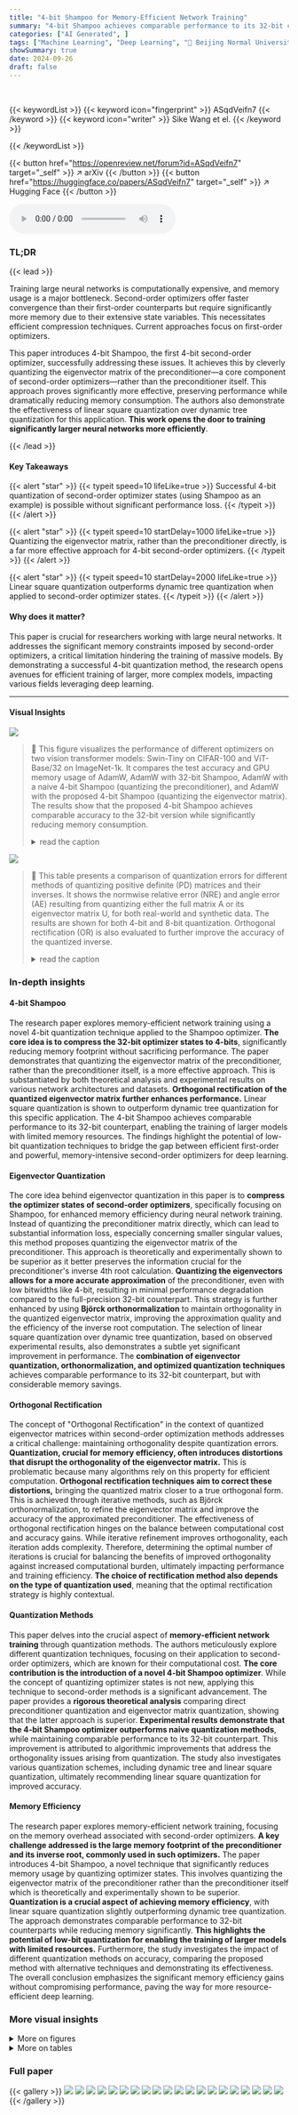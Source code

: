 ```yaml
---
title: "4-bit Shampoo for Memory-Efficient Network Training"
summary: "4-bit Shampoo achieves comparable performance to its 32-bit counterpart while drastically reducing memory usage, enabling efficient training of significantly larger neural networks."
categories: ["AI Generated", ]
tags: ["Machine Learning", "Deep Learning", "🏢 Beijing Normal University",]
showSummary: true
date: 2024-09-26
draft: false
---
```


<br>

{{< keywordList >}}
{{< keyword icon="fingerprint" >}} ASqdVeifn7 {{< /keyword >}}
{{< keyword icon="writer" >}} Sike Wang et el. {{< /keyword >}}
 
{{< /keywordList >}}

{{< button href="https://openreview.net/forum?id=ASqdVeifn7" target="_self" >}}
↗ arXiv
{{< /button >}}
{{< button href="https://huggingface.co/papers/ASqdVeifn7" target="_self" >}}
↗ Hugging Face
{{< /button >}}



<audio controls>
    <source src="https://ai-paper-reviewer.com/ASqdVeifn7/podcast.wav" type="audio/wav">
    Your browser does not support the audio element.
</audio>


### TL;DR


{{< lead >}}

Training large neural networks is computationally expensive, and memory usage is a major bottleneck. Second-order optimizers offer faster convergence than their first-order counterparts but require significantly more memory due to their extensive state variables.  This necessitates efficient compression techniques.  Current approaches focus on first-order optimizers. 

This paper introduces 4-bit Shampoo, the first 4-bit second-order optimizer, successfully addressing these issues. It achieves this by cleverly quantizing the eigenvector matrix of the preconditioner—a core component of second-order optimizers—rather than the preconditioner itself.  This approach proves significantly more effective, preserving performance while dramatically reducing memory consumption.  The authors also demonstrate the effectiveness of linear square quantization over dynamic tree quantization for this application.  **This work opens the door to training significantly larger neural networks more efficiently**.

{{< /lead >}}


#### Key Takeaways

{{< alert "star" >}}
{{< typeit speed=10 lifeLike=true >}} Successful 4-bit quantization of second-order optimizer states (using Shampoo as an example) is possible without significant performance loss. {{< /typeit >}}
{{< /alert >}}

{{< alert "star" >}}
{{< typeit speed=10 startDelay=1000 lifeLike=true >}} Quantizing the eigenvector matrix, rather than the preconditioner directly, is a far more effective approach for 4-bit second-order optimizers. {{< /typeit >}}
{{< /alert >}}

{{< alert "star" >}}
{{< typeit speed=10 startDelay=2000 lifeLike=true >}} Linear square quantization outperforms dynamic tree quantization when applied to second-order optimizer states. {{< /typeit >}}
{{< /alert >}}

#### Why does it matter?
This paper is crucial for researchers working with large neural networks.  It addresses the significant memory constraints imposed by second-order optimizers, a critical limitation hindering the training of massive models. By demonstrating a successful 4-bit quantization method, the research opens avenues for efficient training of larger, more complex models, impacting various fields leveraging deep learning.

------
#### Visual Insights



![](https://ai-paper-reviewer.com/ASqdVeifn7/figures_1_1.jpg)

> 🔼 This figure visualizes the performance of different optimizers on two vision transformer models: Swin-Tiny on CIFAR-100 and ViT-Base/32 on ImageNet-1k.  It compares the test accuracy and GPU memory usage of AdamW, AdamW with 32-bit Shampoo, AdamW with a naive 4-bit Shampoo (quantizing the preconditioner), and AdamW with the proposed 4-bit Shampoo (quantizing the eigenvector matrix). The results show that the proposed 4-bit Shampoo achieves comparable accuracy to the 32-bit version while significantly reducing memory consumption.
> <details>
> <summary>read the caption</summary>
> Figure 1: Visualization of test accuracies and total GPU memory costs of vision transformers. 4-bit Shampoo (naive) quantizes the preconditioner, while 4-bit Shampoo (our) quantizes its eigenvector matrix.
> </details>





![](https://ai-paper-reviewer.com/ASqdVeifn7/tables_3_1.jpg)

> 🔼 This table presents a comparison of quantization errors for different methods of quantizing positive definite (PD) matrices and their inverses.  It shows the normwise relative error (NRE) and angle error (AE) resulting from quantizing either the full matrix A or its eigenvector matrix U, for both real-world and synthetic data. The results are shown for both 4-bit and 8-bit quantization.  Orthogonal rectification (OR) is also evaluated to further improve the accuracy of the quantized inverse.
> <details>
> <summary>read the caption</summary>
> Table 1: Quantization errors in A<sup>-1/4</sup> of different quantization schemes at a PD matrix A. We employ block-wise normalization with a block size of 64. U is the eigenvector matrix of A, QM = quantized matrix, and OR = orthogonal rectification.
> </details>





### In-depth insights


#### 4-bit Shampoo
The research paper explores memory-efficient network training using a novel 4-bit quantization technique applied to the Shampoo optimizer.  **The core idea is to compress the 32-bit optimizer states to 4-bits**, significantly reducing memory footprint without sacrificing performance.  The paper demonstrates that quantizing the eigenvector matrix of the preconditioner, rather than the preconditioner itself, is a more effective approach.  This is substantiated by both theoretical analysis and experimental results on various network architectures and datasets.  **Orthogonal rectification of the quantized eigenvector matrix further enhances performance.**  Linear square quantization is shown to outperform dynamic tree quantization for this specific application. The 4-bit Shampoo achieves comparable performance to its 32-bit counterpart, enabling the training of larger models with limited memory resources.  The findings highlight the potential of low-bit quantization techniques to bridge the gap between efficient first-order and powerful, memory-intensive second-order optimizers for deep learning.

#### Eigenvector Quantization
The core idea behind eigenvector quantization in this paper is to **compress the optimizer states of second-order optimizers**, specifically focusing on Shampoo, for enhanced memory efficiency during neural network training. Instead of quantizing the preconditioner matrix directly, which can lead to substantial information loss, especially concerning smaller singular values, this method proposes quantizing the eigenvector matrix of the preconditioner. This approach is theoretically and experimentally shown to be superior as it better preserves the information crucial for the preconditioner's inverse 4th root calculation.  **Quantizing the eigenvectors allows for a more accurate approximation** of the preconditioner, even with low bitwidths like 4-bit, resulting in minimal performance degradation compared to the full-precision 32-bit counterpart. This strategy is further enhanced by using **Björck orthonormalization** to maintain orthogonality in the quantized eigenvector matrix, improving the approximation quality and the efficiency of the inverse root computation.  The selection of linear square quantization over dynamic tree quantization, based on observed experimental results, also demonstrates a subtle yet significant improvement in performance. The **combination of eigenvector quantization, orthonormalization, and optimized quantization techniques** achieves comparable performance to its 32-bit counterpart, but with considerable memory savings.

#### Orthogonal Rectification
The concept of "Orthogonal Rectification" in the context of quantized eigenvector matrices within second-order optimization methods addresses a critical challenge: maintaining orthogonality despite quantization errors.  **Quantization, crucial for memory efficiency, often introduces distortions that disrupt the orthogonality of the eigenvector matrix.** This is problematic because many algorithms rely on this property for efficient computation.  **Orthogonal rectification techniques aim to correct these distortions,** bringing the quantized matrix closer to a true orthogonal form.  This is achieved through iterative methods, such as Björck orthonormalization, to refine the eigenvector matrix and improve the accuracy of the approximated preconditioner. The effectiveness of orthogonal rectification hinges on the balance between computational cost and accuracy gains. While iterative refinement improves orthogonality, each iteration adds complexity.  Therefore, determining the optimal number of iterations is crucial for balancing the benefits of improved orthogonality against increased computational burden, ultimately impacting performance and training efficiency. **The choice of rectification method also depends on the type of quantization used**, meaning that the optimal rectification strategy is highly contextual.

#### Quantization Methods
This paper delves into the crucial aspect of **memory-efficient network training** through quantization methods.  The authors meticulously explore different quantization techniques, focusing on their application to second-order optimizers, which are known for their computational cost.  **The core contribution is the introduction of a novel 4-bit Shampoo optimizer**. While the concept of quantizing optimizer states is not new, applying this technique to second-order methods is a significant advancement.  The paper provides a **rigorous theoretical analysis** comparing direct preconditioner quantization and eigenvector matrix quantization, showing that the latter approach is superior.  **Experimental results demonstrate that the 4-bit Shampoo optimizer outperforms naive quantization methods**, while maintaining comparable performance to its 32-bit counterpart. This improvement is attributed to algorithmic improvements that address the orthogonality issues arising from quantization.  The study also investigates various quantization schemes, including dynamic tree and linear square quantization, ultimately recommending linear square quantization for improved accuracy.

#### Memory Efficiency
The research paper explores memory-efficient network training, focusing on the memory overhead associated with second-order optimizers.  **A key challenge addressed is the large memory footprint of the preconditioner and its inverse root, commonly used in such optimizers.** The paper introduces 4-bit Shampoo, a novel technique that significantly reduces memory usage by quantizing optimizer states. This involves quantizing the eigenvector matrix of the preconditioner rather than the preconditioner itself which is theoretically and experimentally shown to be superior.  **Quantization is a crucial aspect of achieving memory efficiency**, with linear square quantization slightly outperforming dynamic tree quantization.  The approach demonstrates comparable performance to 32-bit counterparts while reducing memory significantly.  **This highlights the potential of low-bit quantization for enabling the training of larger models with limited resources.**  Furthermore, the study investigates the impact of different quantization methods on accuracy, comparing the proposed method with alternative techniques and demonstrating its effectiveness. The overall conclusion emphasizes the significant memory efficiency gains without compromising performance, paving the way for more resource-efficient deep learning.


### More visual insights

<details>
<summary>More on figures
</summary>


![](https://ai-paper-reviewer.com/ASqdVeifn7/figures_4_1.jpg)

> 🔼 This figure visualizes the singular value distributions of two positive definite (PD) matrices, one from real-world data (preconditioner from 32-bit Shampoo) and one synthetic.  It compares the distributions of the original 32-bit matrices to their 4-bit quantized counterparts (using dynamic tree (DT) quantization and quantizing the matrix itself).  The y-axis shows singular values on a logarithmic scale, highlighting how the quantization process affects the smaller singular values more drastically.
> <details>
> <summary>read the caption</summary>
> Figure 2: Singular value distributions of PD matrices (real) and their 4-bit compressions (quan) used in Table 1 with R=DT, QM=A. Singular values are shown on a log10 scale.
> </details>



![](https://ai-paper-reviewer.com/ASqdVeifn7/figures_4_2.jpg)

> 🔼 This figure visualizes the element-wise mean errors between the result of applying the power operation (with exponent -s) to a matrix (VAVT) and its s-th power, and the identity matrix.  The graph plots these mean errors on a logarithmic scale (base 10), showing the error's behavior across various number of Björck orthonormalization iterations (t2). Different lines on the graph represent different values of 's' (-1, -1/4, -1/10, -1/20), showcasing how these values affect the errors during the orthonormalization process.
> <details>
> <summary>read the caption</summary>
> Figure 3: Elementwise mean errors between (VAVT)−s(VAVT)s and identity matrix I. Mean errors are shown on a log10 scale.
> </details>



![](https://ai-paper-reviewer.com/ASqdVeifn7/figures_7_1.jpg)

> 🔼 This figure visualizes the test accuracy and GPU memory consumption for vision transformer models.  Two versions of 4-bit Shampoo are compared: a naive approach that quantizes the entire preconditioner, and the authors' proposed method that quantizes only the eigenvector matrix.  The results show the impact of each quantization approach on model performance and memory efficiency, comparing them to the results of training with 32-bit Shampoo and AdamW.
> <details>
> <summary>read the caption</summary>
> Figure 1: Visualization of test accuracies and total GPU memory costs of vision transformers. 4-bit Shampoo (naive) quantizes the preconditioner, while 4-bit Shampoo (our) quantizes its eigenvector matrix.
> </details>



![](https://ai-paper-reviewer.com/ASqdVeifn7/figures_13_1.jpg)

> 🔼 This figure shows a comparison of two quantization methods, DT and Linear-2, at both 3-bit and 4-bit precisions.  Each graph plots the quantized value against the index.  The purpose is to visually demonstrate the difference in how these two methods map input values to discrete levels within the limited bit-depth. This directly relates to the quantization error and impact on model performance discussed in the paper, where the Linear-2 method is shown to be superior in many cases.
> <details>
> <summary>read the caption</summary>
> Figure 5: Visualization of DT quantization and Linear-2 quantization at b-bit (b = 3, 4) precision.
> </details>



![](https://ai-paper-reviewer.com/ASqdVeifn7/figures_15_1.jpg)

> 🔼 This figure visualizes the impact of quantizing either the eigenvector matrix (U) or the preconditioner matrix (A) on the resulting quantization errors.  The errors are measured using two metrics: normwise relative error and angle error, for both A<sup>-1/4</sup> and A<sup>-1/4</sup> - Diag(diag(A<sup>-1/4</sup>)).  The x-axis represents the contraction coefficient (τ), which modifies the singular value distribution of A. The results demonstrate that quantizing the eigenvector matrix (U) leads to significantly lower quantization errors compared to quantizing the preconditioner matrix (A) itself, particularly for smaller singular values which greatly influence the A<sup>-1/4</sup> computation.  This validates the approach of quantizing U over A in 4-bit Shampoo.
> <details>
> <summary>read the caption</summary>
> Figure 6: 4-bit quantization errors in f(A) of quantizing U or A at A = UDiag(h(A))UT. We use linear square quantization and orthogonal rectification. The condition number cond(A) = Amax/Amin is around 37235, where Amax and Amin are the maximum and minimum singular values of A respectively. Contraction coefficients are shown on a log2 scale.
> </details>



![](https://ai-paper-reviewer.com/ASqdVeifn7/figures_16_1.jpg)

> 🔼 This figure visualizes the test accuracy and GPU memory consumption for vision transformers using different optimization methods.  Two versions of 4-bit Shampoo are compared: a naive approach that quantizes the preconditioner directly and the proposed method that quantizes the eigenvector matrix.  The results are shown for two different vision transformer models trained on two different datasets (CIFAR-100 and ImageNet-1k).  The figure highlights that the proposed 4-bit Shampoo approach achieves comparable accuracy to the 32-bit Shampoo while significantly reducing memory consumption.
> <details>
> <summary>read the caption</summary>
> Figure 1: Visualization of test accuracies and total GPU memory costs of vision transformers. 4-bit Shampoo (naive) quantizes the preconditioner, while 4-bit Shampoo (our) quantizes its eigenvector matrix.
> </details>



![](https://ai-paper-reviewer.com/ASqdVeifn7/figures_16_2.jpg)

> 🔼 The figure visualizes the performance of different optimizers on two vision transformer models: Swin-Tiny on CIFAR-100 and ViT-Base/32 on ImageNet-1k.  It compares the test accuracy and GPU memory usage of AdamW, AdamW+32-bit Shampoo, and two versions of AdamW+4-bit Shampoo.  One 4-bit Shampoo version naively quantizes the preconditioner, while the other (the authors' method) quantizes the eigenvector matrix. The results show that the authors' 4-bit Shampoo achieves comparable accuracy to the 32-bit version while significantly reducing memory consumption.
> <details>
> <summary>read the caption</summary>
> Figure 1: Visualization of test accuracies and total GPU memory costs of vision transformers. 4-bit Shampoo (naive) quantizes the preconditioner, while 4-bit Shampoo (our) quantizes its eigenvector matrix.
> </details>



![](https://ai-paper-reviewer.com/ASqdVeifn7/figures_24_1.jpg)

> 🔼 This figure visualizes the test accuracy over training time (epochs) for different models and optimizers on the CIFAR-100 and ImageNet-1k datasets.  It compares the performance of standard optimizers (SGDM, AdamW) against their counterparts combined with 32-bit and 4-bit Shampoo. The plots show that the 4-bit Shampoo versions maintain comparable performance to the 32-bit versions, often converging at a similar or slightly slower rate while offering significant memory savings. 
> <details>
> <summary>read the caption</summary>
> Figure 4: Visualization of test accuracies on the CIFAR-100 and ImageNet-1k datasets.
> </details>



![](https://ai-paper-reviewer.com/ASqdVeifn7/figures_25_1.jpg)

> 🔼 This figure visualizes the performance of different optimizers on two vision transformer models: Swin-Tiny on CIFAR-100 and ViT-Base/32 on ImageNet-1k.  It compares the test accuracy and GPU memory usage of AdamW, AdamW + 32-bit Shampoo, AdamW + a naive 4-bit Shampoo (quantizing the preconditioner), and AdamW + the proposed 4-bit Shampoo (quantizing the eigenvector matrix). The results show that the proposed 4-bit Shampoo achieves comparable accuracy to the 32-bit version while significantly reducing memory consumption.
> <details>
> <summary>read the caption</summary>
> Figure 1: Visualization of test accuracies and total GPU memory costs of vision transformers. 4-bit Shampoo (naive) quantizes the preconditioner, while 4-bit Shampoo (our) quantizes its eigenvector matrix.
> </details>



</details>




<details>
<summary>More on tables
</summary>


![](https://ai-paper-reviewer.com/ASqdVeifn7/tables_5_1.jpg)
> 🔼 This table compares the test accuracy and total GPU memory cost of training the Swin-Tiny model on the CIFAR-100 dataset using different optimizers.  It specifically shows the performance of 32-bit and 4-bit versions of AdamW combined with K-FAC, AdaBK, and CASPR, highlighting the memory efficiency achieved by the 4-bit versions.
> <details>
> <summary>read the caption</summary>
> Table 4: Performance and memory cost of training Swin-Tiny on CIFAR-100. TA = test accuracy and TMC = total GPU memory cost.
> </details>

![](https://ai-paper-reviewer.com/ASqdVeifn7/tables_7_1.jpg)
> 🔼 This table presents the results of image classification experiments using various models (VGG19, ResNet34, ViT-Small, Swin-Tiny, ResNet50, ViT-Base/32) and optimizers (SGDM, AdamW, and their 4-bit Shampoo counterparts) on three datasets (CIFAR-100, Tiny-ImageNet, ImageNet-1k). For each combination, it reports the test accuracy (TA), wall-clock time (WCT), and total GPU memory cost (TMC).  It allows for comparing the performance, speed, and memory efficiency of different optimizers, including the impact of 4-bit quantization.
> <details>
> <summary>read the caption</summary>
> Table 2: Performance, wall-clock time and memory cost on various image classification tasks. TA = test accuracy, WCT = wall-clock time, and TMC = total GPU memory cost.
> </details>

![](https://ai-paper-reviewer.com/ASqdVeifn7/tables_8_1.jpg)
> 🔼 This table presents an ablation study evaluating the effect of different quantization techniques on the performance of Swin-Tiny model training using the CIFAR-100 dataset. It compares the impact of quantizing the entire preconditioner matrix (A) versus only its eigenvector matrix (U), with and without orthogonal rectification (OR).  The results show training loss (TL) and test accuracy (TA) for both 4-bit and 3-bit quantization using different mapping methods (Linear-2 and DT).
> <details>
> <summary>read the caption</summary>
> Table 3: Ablation study on the impact of different quantization techniques to Swin-Tiny training on the CIFAR-100 dataset. U is the eigenvector matrix of a preconditioner A. QM = quantized matrix, OR = orthogonal rectification in Algorithm 1, TL = training loss, and TA = test accuracy.
> </details>

![](https://ai-paper-reviewer.com/ASqdVeifn7/tables_8_2.jpg)
> 🔼 This table compares the test accuracy (TA) and total GPU memory cost (TMC) of training the Swin-Tiny model on the CIFAR-100 dataset using different optimizers. It shows the results for AdamW with 32-bit and 4-bit K-FAC, AdamW with 32-bit and 4-bit AdaBK, and AdamW with 32-bit and 4-bit CASPR.  The comparison highlights the memory efficiency achieved by using 4-bit optimizers while maintaining comparable performance to their 32-bit counterparts.
> <details>
> <summary>read the caption</summary>
> Table 4: Performance and memory cost of training Swin-Tiny on CIFAR-100. TA = test accuracy and TMC = total GPU memory cost.
> </details>

![](https://ai-paper-reviewer.com/ASqdVeifn7/tables_14_1.jpg)
> 🔼 This table presents a comparison of quantization errors for different methods of quantizing positive definite (PD) matrices.  It shows the normwise relative error (NRE) and angle error (AE) when using different quantization methods (DT, Linear-2) on both the original matrix (A) and its eigenvector matrix (U). Results are shown for 4-bit and 8-bit quantization, with and without orthogonal rectification (OR).  The goal is to evaluate which method minimizes errors when reducing the memory footprint of second-order optimizer states.
> <details>
> <summary>read the caption</summary>
> Table 1: Quantization errors in A-1/4 of different quantization schemes at a PD matrix A. We employ block-wise normalization with a block size of 64. U is the eigenvector matrix of A, QM = quantized matrix, and OR = orthogonal rectification.
> </details>

![](https://ai-paper-reviewer.com/ASqdVeifn7/tables_14_2.jpg)
> 🔼 This table presents a comparison of quantization errors for different methods of quantizing a positive definite (PD) matrix and its eigenvector matrix.  The errors are evaluated using two metrics: normwise relative error (NRE) and angle error (AE).  Different quantization mappings (DT and Linear-2) and bit depths (4 and 8 bits) are compared. The results show that quantizing the eigenvector matrix (U) generally produces significantly lower errors compared to directly quantizing the PD matrix (A).  Orthogonal rectification (OR) further improves the results.
> <details>
> <summary>read the caption</summary>
> Table 1: Quantization errors in A<sup>-1/4</sup> of different quantization schemes at a PD matrix A. We employ block-wise normalization with a block size of 64. U is the eigenvector matrix of A, QM = quantized matrix, and OR = orthogonal rectification.
> </details>

![](https://ai-paper-reviewer.com/ASqdVeifn7/tables_15_1.jpg)
> 🔼 This table presents a comparison of quantization errors for different methods applied to a positive definite (PD) matrix A.  The goal is to approximate the inverse fourth root of A (A⁻¹/⁴) using different quantization techniques with varying bit precision and normalization schemes. The table evaluates the normwise relative error (NRE) and angle error (AE) for different quantization approaches, including quantizing the entire matrix A, its eigenvector matrix U, or combinations of both. The results are shown for both a real-world matrix and a synthetic matrix. It highlights the impact of quantizing eigenvectors versus quantizing the full matrix. Orthogonal rectification is also tested to see its effect on reducing errors.
> <details>
> <summary>read the caption</summary>
> Table 1: Quantization errors in A-1/4 of different quantization schemes at a PD matrix A. We employ block-wise normalization with a block size of 64. U is the eigenvector matrix of A, QM = quantized matrix, and OR = orthogonal rectification.
> </details>

![](https://ai-paper-reviewer.com/ASqdVeifn7/tables_16_1.jpg)
> 🔼 This table presents the test accuracy (TA) and total GPU memory cost (TMC) for training the Swin-Tiny model on the CIFAR-100 dataset using different optimizers.  It compares the performance of AdamW with 32-bit and 4-bit versions of K-FAC, AdaBK, and CASPR, highlighting the memory efficiency gains achieved by using 4-bit quantization.
> <details>
> <summary>read the caption</summary>
> Table 4: Performance and memory cost of training Swin-Tiny on CIFAR-100. TA = test accuracy and TMC = total GPU memory cost.
> </details>

![](https://ai-paper-reviewer.com/ASqdVeifn7/tables_23_1.jpg)
> 🔼 This table presents a comparison of the performance (test accuracy) and training time (wall-clock time) for training the ResNet34 model on the CIFAR-100 dataset using different optimizers. The optimizers compared include SGDM (Stochastic Gradient Descent with Momentum) with varying numbers of epochs, SGDM combined with 32-bit Shampoo, and SGDM combined with the proposed 4-bit Shampoo.  The results showcase the impact of the different optimizers and the number of training epochs on both accuracy and training efficiency.
> <details>
> <summary>read the caption</summary>
> Table 8: Performance and wall-clock time of training ResNet34 on the CIFAR-100 dataset with cosine learning rate decay. TA = test accuracy, and WCT = wall-clock time.
> </details>

![](https://ai-paper-reviewer.com/ASqdVeifn7/tables_24_1.jpg)
> 🔼 This table compares the test accuracy (TA) and wall-clock time (WCT) of training ResNet34 and Swin-Tiny models on the CIFAR-100 dataset using different optimizers.  The optimizers compared are standard SGDM and AdamW, as well as versions employing schedule-free optimization techniques (SGDScheduleFree and AdamWScheduleFree). The results highlight the performance differences between these optimizers under the cosine learning rate decay schedule.
> <details>
> <summary>read the caption</summary>
> Table 9: Performance and wall-clock time of training on the CIFAR-100 dataset with cosine learning rate decay and schedule-free approach. ResNet34 is trained for 300 epochs and Swin-Tiny is trained for 150 epochs. TA = test accuracy, and WCT = wall-clock time.
> </details>

![](https://ai-paper-reviewer.com/ASqdVeifn7/tables_24_2.jpg)
> 🔼 This table presents the test accuracy (TA), wall-clock time (WCT), and total GPU memory cost (TMC) for training the Swin-Tiny model on the CIFAR-100 dataset using different optimizers: NadamW, AdamW + 32-bit Shampoo, AdamW + 4-bit Shampoo (the proposed method), Adagrad, Adagrad + 32-bit Shampoo, and Adagrad + 4-bit Shampoo.  It compares the performance and resource usage of different optimizers, highlighting the efficiency gains achieved by the 4-bit Shampoo.
> <details>
> <summary>read the caption</summary>
> Table 10: Performance, wall-clock time, and memory cost of training Swin-Tiny on the CIFAR-100 dataset. TA = test accuracy, WCT = wall-clock time, and TMC = total GPU memory cost.
> </details>

![](https://ai-paper-reviewer.com/ASqdVeifn7/tables_25_1.jpg)
> 🔼 This table shows the test accuracy (TA) and total GPU memory cost (TMC) of training ResNet34 on the CIFAR-100 dataset using different optimizers for 200 epochs. The optimizers compared are SGDM, M-FAC (m=32), SGDM + 32-bit Shampoo, and SGDM + 4-bit Shampoo (our). The table highlights the memory efficiency of the proposed 4-bit Shampoo.
> <details>
> <summary>read the caption</summary>
> Table 11: Performance and memory cost of training ResNet34 on the CIFAR-100 dataset with cosine learning rate decay. All the optimizers are run for 200 epochs. TA = test accuracy, and TMC = total GPU memory cost.
> </details>

![](https://ai-paper-reviewer.com/ASqdVeifn7/tables_25_2.jpg)
> 🔼 This table presents the performance of different optimizers on natural language modeling tasks using LLAMA-130M and LLAMA-350M models on the C4 dataset and GPT2-124M on the OWT dataset. The metrics reported are validation loss (VL), wall-clock time (WCT), and total GPU memory cost (TMC).  The table compares the performance of AdamW with 32-bit and 4-bit versions of Shampoo, including a naive 4-bit implementation and the authors' improved 4-bit implementation.
> <details>
> <summary>read the caption</summary>
> Table 12: Performance, wall-clock time, and memory usage per GPU on natural language modeling tasks. VL = validation loss, WCT = wall-clock time, and TMC = total GPU memory cost.
> </details>

![](https://ai-paper-reviewer.com/ASqdVeifn7/tables_26_1.jpg)
> 🔼 This table presents the results of an experiment evaluating memory efficiency when training the large language model LLAMA2-7B using different optimizers. The experiment varied the batch size used in training and measured the total GPU memory consumption. The table compares the memory usage of 8-bit AdamW, 8-bit AdamW with 32-bit Shampoo, and 8-bit AdamW with 4-bit Shampoo (both the naive and improved versions from the paper).  The results show that the 4-bit Shampoo significantly reduces memory consumption compared to the 32-bit version, enabling training with larger batch sizes.
> <details>
> <summary>read the caption</summary>
> Table 13: Memory cost of training LLAMA2-7B on the C4 dataset with different optimizers. One A800 GPU with a maximum memory of 81,920 MB is enabled. TMC = total GPU memory cost, and OOM = out of memory.
> </details>

</details>




### Full paper

{{< gallery >}}
<img src="https://ai-paper-reviewer.com/ASqdVeifn7/1.png" class="grid-w50 md:grid-w33 xl:grid-w25" />
<img src="https://ai-paper-reviewer.com/ASqdVeifn7/2.png" class="grid-w50 md:grid-w33 xl:grid-w25" />
<img src="https://ai-paper-reviewer.com/ASqdVeifn7/3.png" class="grid-w50 md:grid-w33 xl:grid-w25" />
<img src="https://ai-paper-reviewer.com/ASqdVeifn7/4.png" class="grid-w50 md:grid-w33 xl:grid-w25" />
<img src="https://ai-paper-reviewer.com/ASqdVeifn7/5.png" class="grid-w50 md:grid-w33 xl:grid-w25" />
<img src="https://ai-paper-reviewer.com/ASqdVeifn7/6.png" class="grid-w50 md:grid-w33 xl:grid-w25" />
<img src="https://ai-paper-reviewer.com/ASqdVeifn7/7.png" class="grid-w50 md:grid-w33 xl:grid-w25" />
<img src="https://ai-paper-reviewer.com/ASqdVeifn7/8.png" class="grid-w50 md:grid-w33 xl:grid-w25" />
<img src="https://ai-paper-reviewer.com/ASqdVeifn7/9.png" class="grid-w50 md:grid-w33 xl:grid-w25" />
<img src="https://ai-paper-reviewer.com/ASqdVeifn7/10.png" class="grid-w50 md:grid-w33 xl:grid-w25" />
<img src="https://ai-paper-reviewer.com/ASqdVeifn7/11.png" class="grid-w50 md:grid-w33 xl:grid-w25" />
<img src="https://ai-paper-reviewer.com/ASqdVeifn7/12.png" class="grid-w50 md:grid-w33 xl:grid-w25" />
<img src="https://ai-paper-reviewer.com/ASqdVeifn7/13.png" class="grid-w50 md:grid-w33 xl:grid-w25" />
<img src="https://ai-paper-reviewer.com/ASqdVeifn7/14.png" class="grid-w50 md:grid-w33 xl:grid-w25" />
<img src="https://ai-paper-reviewer.com/ASqdVeifn7/15.png" class="grid-w50 md:grid-w33 xl:grid-w25" />
<img src="https://ai-paper-reviewer.com/ASqdVeifn7/16.png" class="grid-w50 md:grid-w33 xl:grid-w25" />
<img src="https://ai-paper-reviewer.com/ASqdVeifn7/17.png" class="grid-w50 md:grid-w33 xl:grid-w25" />
<img src="https://ai-paper-reviewer.com/ASqdVeifn7/18.png" class="grid-w50 md:grid-w33 xl:grid-w25" />
<img src="https://ai-paper-reviewer.com/ASqdVeifn7/19.png" class="grid-w50 md:grid-w33 xl:grid-w25" />
<img src="https://ai-paper-reviewer.com/ASqdVeifn7/20.png" class="grid-w50 md:grid-w33 xl:grid-w25" />
{{< /gallery >}}